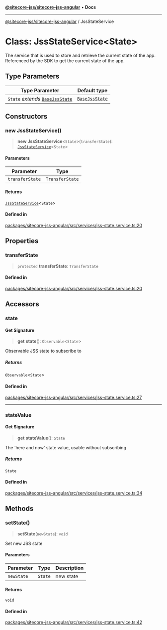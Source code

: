 [**@sitecore-jss/sitecore-jss-angular**](../README.md) • **Docs**

***

[@sitecore-jss/sitecore-jss-angular](../README.md) / JssStateService

# Class: JssStateService\<State\>

The service that is used to store and retrieve the current state of the app.
Referenced by the SDK to get the current state of the app.

## Type Parameters

| Type Parameter | Default type |
| ------ | ------ |
| `State` *extends* [`BaseJssState`](BaseJssState.md) | [`BaseJssState`](BaseJssState.md) |

## Constructors

### new JssStateService()

> **new JssStateService**\<`State`\>(`transferState`): [`JssStateService`](JssStateService.md)\<`State`\>

#### Parameters

| Parameter | Type |
| ------ | ------ |
| `transferState` | `TransferState` |

#### Returns

[`JssStateService`](JssStateService.md)\<`State`\>

#### Defined in

[packages/sitecore-jss-angular/src/services/jss-state.service.ts:20](https://github.com/Sitecore/jss/blob/14c94b27afbe004fefaf1cab8e080470a80ff3f4/packages/sitecore-jss-angular/src/services/jss-state.service.ts#L20)

## Properties

### transferState

> `protected` **transferState**: `TransferState`

#### Defined in

[packages/sitecore-jss-angular/src/services/jss-state.service.ts:20](https://github.com/Sitecore/jss/blob/14c94b27afbe004fefaf1cab8e080470a80ff3f4/packages/sitecore-jss-angular/src/services/jss-state.service.ts#L20)

## Accessors

### state

#### Get Signature

> **get** **state**(): `Observable`\<`State`\>

Observable JSS state to subscribe to

##### Returns

`Observable`\<`State`\>

#### Defined in

[packages/sitecore-jss-angular/src/services/jss-state.service.ts:27](https://github.com/Sitecore/jss/blob/14c94b27afbe004fefaf1cab8e080470a80ff3f4/packages/sitecore-jss-angular/src/services/jss-state.service.ts#L27)

***

### stateValue

#### Get Signature

> **get** **stateValue**(): `State`

The 'here and now' state value, usable without subscribing

##### Returns

`State`

#### Defined in

[packages/sitecore-jss-angular/src/services/jss-state.service.ts:34](https://github.com/Sitecore/jss/blob/14c94b27afbe004fefaf1cab8e080470a80ff3f4/packages/sitecore-jss-angular/src/services/jss-state.service.ts#L34)

## Methods

### setState()

> **setState**(`newState`): `void`

Set new JSS state

#### Parameters

| Parameter | Type | Description |
| ------ | ------ | ------ |
| `newState` | `State` | new state |

#### Returns

`void`

#### Defined in

[packages/sitecore-jss-angular/src/services/jss-state.service.ts:42](https://github.com/Sitecore/jss/blob/14c94b27afbe004fefaf1cab8e080470a80ff3f4/packages/sitecore-jss-angular/src/services/jss-state.service.ts#L42)
